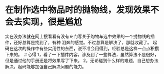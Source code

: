 # 在制作选中物品时的抛物线，发现效果不会去实现，很是尴尬
实在没办法就在网上搜看看有没有专门写关于购物车选中效果的一个抛物线的插件，还好总算是找到了，有种
泪奔的感觉。不过总算是解决了，那就收藏了。
起码在这次的操作中有些实用性的东西，说不准会用得到，经验总是这样一点点积攒下来的。
＃心得
1，看了一下插件内容，涉及到了一些算法，虽然算法不是很好，但是通过他的手册还是将效果写了下来。
2，无论碰到什么样的难题，自己想办法解决，起码能够加强自己解决问题的能力。
